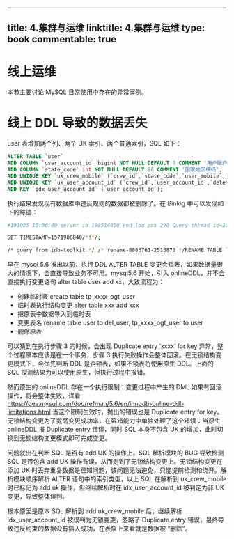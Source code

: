 
---
title: 4.集群与运维
linktitle: 4.集群与运维
type: book
commentable: true
---

# 线上运维

本节主要讨论 MySQL 日常使用中存在的异常案例。

# 线上 DDL 导致的数据丢失

user 表增加两个列、两个 UK 索引、两个普通索引，SQL 如下：

```sql
ALTER TABLE `user`
ADD COLUMN `user_account_id` bigint NOT NULL DEFAULT 0 COMMENT '用户账户ID 全局',
ADD COLUMN `state_code` int NOT NULL DEFAULT 86 COMMENT '国家地区编码',
ADD UNIQUE KEY `uk_crew_mobile` (`crew_id`,`state_code`,`user_mobile`,`deletion_flag`),
ADD UNIQUE KEY `uk_user_account_id` (`crew_id`,`user_account_id`,`deletion_flag`),
ADD KEY `idx_user_account_id` (`user_account_id`);
```

执行结果发现现有数据库中违反规则的数据都被删除了。在 Binlog 中可以发现如下的踪迹：

```sh
#191025 15:00:40 server id 199514850 end_log_pos 290 Query thread_id=2513873 exec_time=1 error_code=0

SET TIMESTAMP=1571986840/*!*/;

/* query from idb-toolkit */ /* rename-8883761-2513873 */RENAME TABLE `crew`.`user` to `crew`.`tp_8883761_del_user`, `crew`.`tp_8883761_ogt_user` to `crew`.`user`
```

早在 mysql 5.6 推出以前，执行 DDL ALTER TABLE 变更会锁表，如果数据量很大的情况下，会直接导致业务不可用。mysql5.6 开始，引入 onlineDDL，并不会直接执行变更语句 alter table user add xx，大致流程为：

- 创建临时表 create table tp_xxxx_ogt_user
- 临时表执行结构变更 alter table xxx add xxx
- 把原表中数据导入到临时表
- 变更表名 rename table user to del_user, tp_xxxx_ogt_user to user
- 删除原表

可以猜到在执行步骤 3 的时候，会出现 Duplicate entry ‘xxxx’ for key 异常，整个过程原本应该是在一个事务，步骤 3 执行失败操作会整体回滚。在无锁结构变更模式下，会优先判断 DDL 是否锁表，如果不锁表将使用原生 DDL。上面的 SQL 探测结果为可以使用原生，但执行过程中报错。

然而原生的 onlineDDL 存在一个执行限制：变更过程中产生的 DML 如果有回滚操作，将会整体失败，详看 https://dev.mysql.com/doc/refman/5.6/en/innodb-online-ddl-limitations.html 当这个限制生效时，抛出的错误也是 Duplicate entry for key。无锁结构变更为了提高变更成功率，在容错能力中单独处理了这个错误：当原生 onlineDDL 报 Duplicate entry 错误，同时 SQL 本身不包含 UK 的增加，此时切换到无锁结构变更模式即可完成变更。

问题就出在判断 SQL 是否有 add UK 的操作上。SQL 解析模块的 BUG 导致检测 SQL 是否包含 add UK 操作有误，从而走到了无锁结构变更上。无锁结构变更在添加 UK 时丢弃重复数据是已知问题，该问题无法避免，只能提前检测和绕开。解析模块顺序解析 ALTER 语句中的索引类型，以上 SQL 在解析到 uk_crew_mobile 时已标记为 add uk 操作，但继续解析时在 idx_user_account_id 被判定为非 UK 变更，导致整体误判。

根本原因是原本 SQL 解析到 add uk_crew_mobile 后，继续解析 idx_user_account_id 被误判为无锁变更，忽略了 Duplicate entry 错误，最终导致违反约束的数据没有插入成功，在表象上来看就是数据被 “删除”。

    